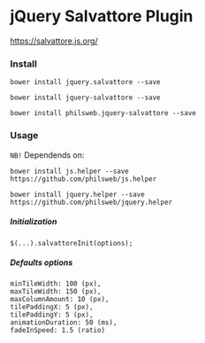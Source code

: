 # jQuery Salvattore Plugin

https://salvattore.js.org/

### Install

`bower install jquery.salvattore --save`

`bower install jquery-salvattore --save`

`bower install philsweb.jquery-salvattore --save`

### Usage

`NB!` Dependends on:

```
bower install js.helper --save
https://github.com/philsweb/js.helper
```

```
bower install jquery.helper --save
https://github.com/philsweb/jquery.helper
```

##### Initialization

```
$(...).salvattoreInit(options);
```

##### Defaults options

```
minTileWidth: 100 (px),
maxTileWidth: 150 (px),
maxColumnAmount: 10 (px),
tilePaddingX: 5 (px),
tilePaddingY: 5 (px),
animationDuration: 50 (ms),
fadeInSpeed: 1.5 (ratio)
```
